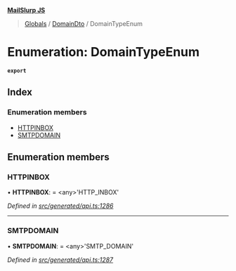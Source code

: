 **[MailSlurp JS](../README.md)**

> [Globals](../README.md) / [DomainDto](../modules/domaindto.md) / DomainTypeEnum

# Enumeration: DomainTypeEnum

**`export`** 

## Index

### Enumeration members

* [HTTPINBOX](domaindto.domaintypeenum.md#httpinbox)
* [SMTPDOMAIN](domaindto.domaintypeenum.md#smtpdomain)

## Enumeration members

### HTTPINBOX

•  **HTTPINBOX**:  = \<any>'HTTP\_INBOX'

*Defined in [src/generated/api.ts:1286](https://github.com/mailslurp/mailslurp-client/blob/a36d929/src/generated/api.ts#L1286)*

___

### SMTPDOMAIN

•  **SMTPDOMAIN**:  = \<any>'SMTP\_DOMAIN'

*Defined in [src/generated/api.ts:1287](https://github.com/mailslurp/mailslurp-client/blob/a36d929/src/generated/api.ts#L1287)*
